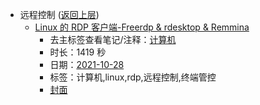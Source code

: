- 远程控制 ([返回上层](../))
    - [Linux 的 RDP 客户端-Freerdp & rdesktop & Remmina](https://www.bilibili.com/video/BV1hU4y1u7Qb)
        - 去主标签查看笔记/注释：[计算机](../markmap/计算机.html)
        - 时长：1419 秒
        - 日期：[2021-10-28](../markmap/202110.html)
        - 标签：计算机,linux,rdp,远程控制,终端管控
        - [封面](http://i0.hdslb.com/bfs/archive/cc48459dec461694bf35633c51556ceb8af68a87.jpg)
